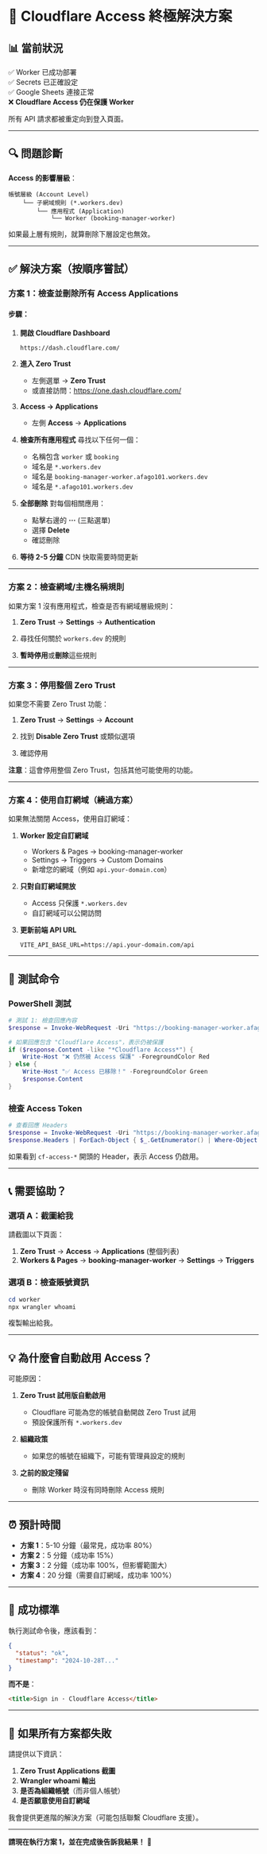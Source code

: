 # 🚨 Cloudflare Access 終極解決方案

## 📊 當前狀況

✅ Worker 已成功部署  
✅ Secrets 已正確設定  
✅ Google Sheets 連接正常  
❌ **Cloudflare Access 仍在保護 Worker**

所有 API 請求都被重定向到登入頁面。

---

## 🔍 問題診斷

**Access 的影響層級**：

```
帳號層級 (Account Level)
    └── 子網域規則 (*.workers.dev)
        └── 應用程式 (Application)
            └── Worker (booking-manager-worker)
```

如果最上層有規則，就算刪除下層設定也無效。

---

## ✅ 解決方案（按順序嘗試）

### 方案 1：檢查並刪除所有 Access Applications

#### 步驟：

1. **開啟 Cloudflare Dashboard**
   ```
   https://dash.cloudflare.com/
   ```

2. **進入 Zero Trust**
   - 左側選單 → **Zero Trust**
   - 或直接訪問：https://one.dash.cloudflare.com/

3. **Access → Applications**
   - 左側 **Access** → **Applications**

4. **檢查所有應用程式**
   尋找以下任何一個：
   - 名稱包含 `worker` 或 `booking`
   - 域名是 `*.workers.dev`
   - 域名是 `booking-manager-worker.afago101.workers.dev`
   - 域名是 `*.afago101.workers.dev`

5. **全部刪除**
   對每個相關應用：
   - 點擊右邊的 **···** (三點選單)
   - 選擇 **Delete**
   - 確認刪除

6. **等待 2-5 分鐘**
   CDN 快取需要時間更新

---

### 方案 2：檢查網域/主機名稱規則

如果方案 1 沒有應用程式，檢查是否有網域層級規則：

1. **Zero Trust** → **Settings** → **Authentication**

2. 尋找任何關於 `workers.dev` 的規則

3. **暫時停用**或**刪除**這些規則

---

### 方案 3：停用整個 Zero Trust

如果您不需要 Zero Trust 功能：

1. **Zero Trust** → **Settings** → **Account**

2. 找到 **Disable Zero Trust** 或類似選項

3. 確認停用

**注意**：這會停用整個 Zero Trust，包括其他可能使用的功能。

---

### 方案 4：使用自訂網域（繞過方案）

如果無法關閉 Access，使用自訂網域：

1. **Worker 設定自訂網域**
   - Workers & Pages → booking-manager-worker
   - Settings → Triggers → Custom Domains
   - 新增您的網域（例如 `api.your-domain.com`）

2. **只對自訂網域開放**
   - Access 只保護 `*.workers.dev`
   - 自訂網域可以公開訪問

3. **更新前端 API URL**
   ```
   VITE_API_BASE_URL=https://api.your-domain.com/api
   ```

---

## 🧪 測試命令

### PowerShell 測試

```powershell
# 測試 1: 檢查回應內容
$response = Invoke-WebRequest -Uri "https://booking-manager-worker.afago101.workers.dev/api/health" -UseBasicParsing

# 如果回應包含 "Cloudflare Access"，表示仍被保護
if ($response.Content -like "*Cloudflare Access*") {
    Write-Host "❌ 仍然被 Access 保護" -ForegroundColor Red
} else {
    Write-Host "✅ Access 已移除！" -ForegroundColor Green
    $response.Content
}
```

### 檢查 Access Token

```powershell
# 查看回應 Headers
$response = Invoke-WebRequest -Uri "https://booking-manager-worker.afago101.workers.dev/api/health" -UseBasicParsing
$response.Headers | ForEach-Object { $_.GetEnumerator() | Where-Object { $_.Key -like "cf-*" } }
```

如果看到 `cf-access-*` 開頭的 Header，表示 Access 仍啟用。

---

## 📞 需要協助？

### 選項 A：截圖給我

請截圖以下頁面：
1. **Zero Trust** → **Access** → **Applications** (整個列表)
2. **Workers & Pages** → **booking-manager-worker** → **Settings** → **Triggers**

### 選項 B：檢查賬號資訊

```powershell
cd worker
npx wrangler whoami
```

複製輸出給我。

---

## 💡 為什麼會自動啟用 Access？

可能原因：
1. **Zero Trust 試用版自動啟用**
   - Cloudflare 可能為您的帳號自動開啟 Zero Trust 試用
   - 預設保護所有 `*.workers.dev`

2. **組織政策**
   - 如果您的帳號在組織下，可能有管理員設定的規則

3. **之前的設定殘留**
   - 刪除 Worker 時沒有同時刪除 Access 規則

---

## ⏰ 預計時間

- **方案 1**：5-10 分鐘（最常見，成功率 80%）
- **方案 2**：5 分鐘（成功率 15%）
- **方案 3**：2 分鐘（成功率 100%，但影響範圍大）
- **方案 4**：20 分鐘（需要自訂網域，成功率 100%）

---

## 🎯 成功標準

執行測試命令後，應該看到：

```json
{
  "status": "ok",
  "timestamp": "2024-10-28T..."
}
```

**而不是**：
```html
<title>Sign in · Cloudflare Access</title>
```

---

## 🚨 如果所有方案都失敗

請提供以下資訊：

1. **Zero Trust Applications 截圖**
2. **Wrangler whoami 輸出**
3. **是否為組織帳號**（而非個人帳號）
4. **是否願意使用自訂網域**

我會提供更進階的解決方案（可能包括聯繫 Cloudflare 支援）。

---

**請現在執行方案 1，並在完成後告訴我結果！** 🙏

